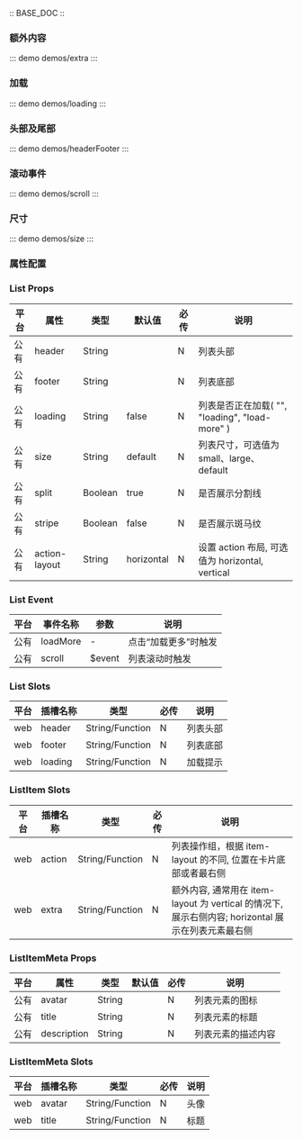 :: BASE_DOC ::

### 额外内容
::: demo demos/extra 
:::

### 加载
::: demo demos/loading 
:::

### 头部及尾部
::: demo demos/headerFooter 
:::

### 滚动事件
::: demo demos/scroll 
:::

### 尺寸
::: demo demos/size 
:::

### 属性配置
### List Props

|平台|属性           |类型            |默认值    |必传|说明                                                           |
|--|-------------|--------------|-------|--|-------------------------------------------------------------|
|公有|header     |String|       |N |列表头部                                                         |
|公有|footer     |String|       |N |列表底部                                                         |
|公有|loading      |String|false  |N |列表是否正在加载( "", "loading", "load-more" )                       |
|公有|size         |String        |default|N |列表尺寸，可选值为 small、large、default                                |
|公有|split        |Boolean       |true   |N |是否展示分割线                                                      |
|公有|stripe       |Boolean       |false  |N |是否展示斑马纹                                                      |
|公有|action-layout|String        |horizontal  |N |设置 action 布局, 可选值为 horizontal, vertical                              |

### List Event
|平台|事件名称    |参数                                 |说明                             |
|--|--------|-----------------------------------|-------------------------------|
|公有|loadMore|\-                                 |点击“加载更多”时触发                    |
|公有|scroll  |$event|列表滚动时触发|

### List Slots
| 平台| 插槽名称| 类型| 必传 | 说明 |
|-----|-----|-----|-----|-----|
| web| header | String/Function | N | 列表头部 |
| web| footer | String/Function | N | 列表底部 |
| web| loading | String/Function | N | 加载提示 |

### ListItem Slots
| 平台| 插槽名称| 类型| 必传 | 说明 |
|-----|-----|-----|-----|-----|
| web| action | String/Function | N | 列表操作组，根据 item-layout 的不同, 位置在卡片底部或者最右侧 |
| web| extra | String/Function | N | 额外内容, 通常用在 item-layout 为 vertical 的情况下, 展示右侧内容; horizontal 展示在列表元素最右侧 |

### ListItemMeta Props
|平台|属性         |类型            |默认值|必传|说明       |
|--|-----------|--------------|---|--|---------|
|公有|avatar     |String|   |N |列表元素的图标  |
|公有|title      |String|   |N |列表元素的标题  |
|公有|description|String|   |N |列表元素的描述内容|

### ListItemMeta Slots
| 平台| 插槽名称| 类型| 必传 | 说明 |
|-----|-----|-----|-----|-----|
| web| avatar | String/Function | N | 头像 |
| web| title | String/Function | N | 标题 |